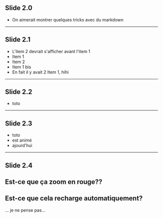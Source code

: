 ## Slide 2.0
- On aimerait montrer quelques tricks avec du markdown

---
## Slide 2.1
- L'item 2 devrait s'afficher avant l'item 1
- Item 1 <!-- .element: class="fragment" data-fragment-index="2" -->
- Item 2 <!-- .element: class="fragment" data-fragment-index="1" -->
- Item 1 bis <!-- .element: class="fragment" data-fragment-index="2" -->
- En fait il y avait 2 Item 1, hihi <!-- .element: class="fragment" data-fragment-index="3" -->

---
<!-- .slide:  data-auto-animate -->
## Slide 2.2
- toto

---
<!-- .slide:  data-auto-animate -->
## Slide 2.3
- toto
- est animé
- ajourd'hui

---
<!-- .slide: data-background="#ff0000" -->
<!-- .slide: data-transition="zoom" -->
## Slide 2.4
Est-ce que ça zoom en rouge??
---
## Est-ce que cela recharge automatiquement?
... je ne pense pas...

